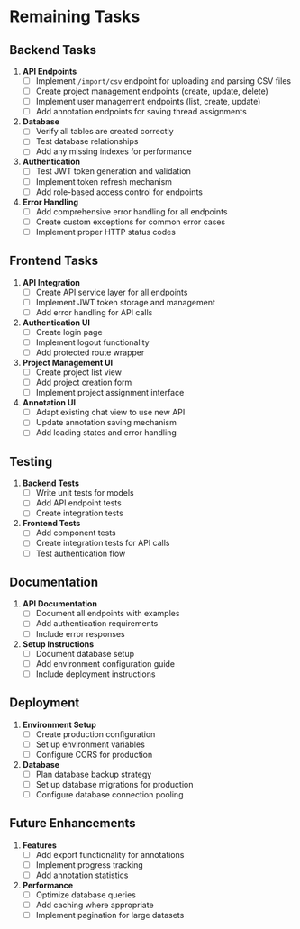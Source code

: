 # Remaining Tasks

## Backend Tasks

1. **API Endpoints**
   - [ ] Implement `/import/csv` endpoint for uploading and parsing CSV files
   - [ ] Create project management endpoints (create, update, delete)
   - [ ] Implement user management endpoints (list, create, update)
   - [ ] Add annotation endpoints for saving thread assignments

2. **Database**
   - [ ] Verify all tables are created correctly
   - [ ] Test database relationships
   - [ ] Add any missing indexes for performance

3. **Authentication**
   - [ ] Test JWT token generation and validation
   - [ ] Implement token refresh mechanism
   - [ ] Add role-based access control for endpoints

4. **Error Handling**
   - [ ] Add comprehensive error handling for all endpoints
   - [ ] Create custom exceptions for common error cases
   - [ ] Implement proper HTTP status codes

## Frontend Tasks

1. **API Integration**
   - [ ] Create API service layer for all endpoints
   - [ ] Implement JWT token storage and management
   - [ ] Add error handling for API calls

2. **Authentication UI**
   - [ ] Create login page
   - [ ] Implement logout functionality
   - [ ] Add protected route wrapper

3. **Project Management UI**
   - [ ] Create project list view
   - [ ] Add project creation form
   - [ ] Implement project assignment interface

4. **Annotation UI**
   - [ ] Adapt existing chat view to use new API
   - [ ] Update annotation saving mechanism
   - [ ] Add loading states and error handling

## Testing

1. **Backend Tests**
   - [ ] Write unit tests for models
   - [ ] Add API endpoint tests
   - [ ] Create integration tests

2. **Frontend Tests**
   - [ ] Add component tests
   - [ ] Create integration tests for API calls
   - [ ] Test authentication flow

## Documentation

1. **API Documentation**
   - [ ] Document all endpoints with examples
   - [ ] Add authentication requirements
   - [ ] Include error responses

2. **Setup Instructions**
   - [ ] Document database setup
   - [ ] Add environment configuration guide
   - [ ] Include deployment instructions

## Deployment

1. **Environment Setup**
   - [ ] Create production configuration
   - [ ] Set up environment variables
   - [ ] Configure CORS for production

2. **Database**
   - [ ] Plan database backup strategy
   - [ ] Set up database migrations for production
   - [ ] Configure database connection pooling

## Future Enhancements

1. **Features**
   - [ ] Add export functionality for annotations
   - [ ] Implement progress tracking
   - [ ] Add annotation statistics

2. **Performance**
   - [ ] Optimize database queries
   - [ ] Add caching where appropriate
   - [ ] Implement pagination for large datasets 